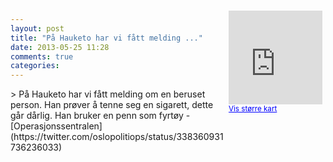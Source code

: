 ```yaml
---
layout: post
title: "På Hauketo har vi fått melding ..."
date: 2013-05-25 11:28
comments: true
categories: 
---
```

<div style="float:right; margin:5px; position:relative;top:-130px;"><iframe width="150" height="150" frameborder="0" scrolling="no" marginheight="0" marginwidth="0" src="http://maps.google.com/maps?q=Hauketo,+Oslo&hl=no&t=m&z=14&output=embed&iwloc=&"></iframe><br/><small><a href="http://maps.google.com/maps?q=Hauketo,+Oslo&hl=no&t=m&z=14&source=embed&iwloc=A" style="color:#0000FF;text-align:left" target="_new">Vis st&oslash;rre kart</a></small></div>
> På Hauketo har vi fått melding om en beruset person. Han prøver å tenne seg en sigarett, dette går dårlig. Han bruker en penn som fyrtøy
- [Operasjonssentralen](https://twitter.com/oslopolitiops/status/338360931736236033)
